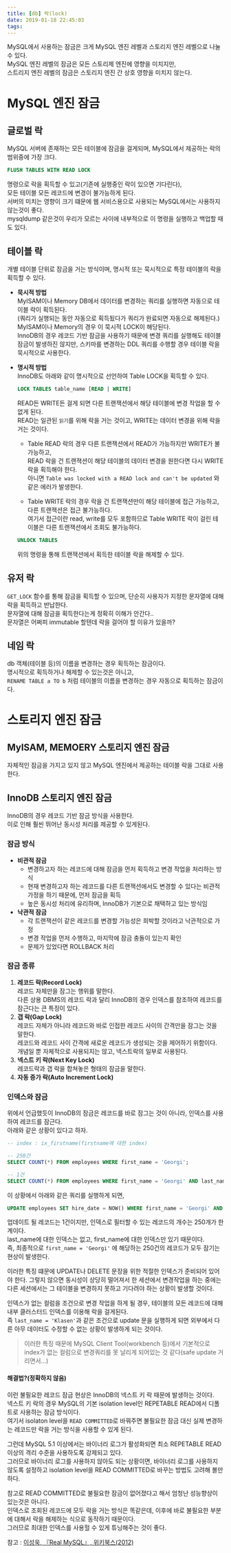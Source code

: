 ```yaml
---
title: [db] 락(lock)  
date: 2019-01-18 22:45:03
tags:
---
```


MySQL에서 사용하는 잠금은 크게 MySQL 엔진 레벨과 스토리지 엔진 레벨으로 나눌 수 있다.  
MySQL 엔진 레벨의 잠금은 모든 스토리제 엔진에 영향을 미치지만,  
스트리지 엔진 레벨의 잠금은 스토리지 엔진 간 상호 영향을 미치지 않는다.  

# MySQL 엔진 잠금
## 글로벌 락  
MySQL 서버에 존재하는 모든 테이블에 잠금을 걸게되며, MySQL에서 제공하는 락의 범위중에 가장 크다.  

```sql
FLUSH TABLES WITH READ LOCK
```

명령으로 락을 획득할 수 있고(기존에 실행중인 락이 있으면 기다린다),  
모든 테이블 모든 레코드에 변경이 불가능하게 된다.  
서버의 미치는 영향이 크기 떄문에 웹 서비스용으로 사용되는 MySQL에서는 사용하지 않는것이 좋다.  
mysqldump 같은것이 우리가 모르는 사이에 내부적으로 이 명령을 실행하고 백업할 때도 있다.  

## 테이블 락  
개별 테이블 단위로 잠금을 거는 방식이며, 명시적 또는 묵시적으로 특정 테이블의 락을 획득할 수 있다.  
- **묵시적 방법**  
    MyISAM이나 Memory DB에서 데이터를 변경하는 쿼리를 실행하면 자동으로 테이블 락이 획득된다.  
    (쿼리가 실행되는 동안 자동으로 획득됬다가 쿼리가 완료되면 자동으로 해제된다.)  
    MyISAM이나 Memory의 경우 이 묵시적 LOCK이 해당된다.  
    InnoDB의 경우 레코드 기반 잠금을 사용하기 때문에 변경 쿼리를 실행해도 테이블 잠금이 발생하진 않지만, 스키마를 변경하는 DDL 쿼리를 수행할 경우 테이블 락을 묵시적으로 사용한다.  
- **명시적 방법**  
    InnoDB도 아래와 같이 명시적으로 선언하여 Table LOCK을 획득할 수 있다.  

    ```sql
    LOCK TABLES table_name [READ | WRITE]
    ```
    
    READ든 WRITE든 걸게 되면 다른 트랜잭션에서 해당 테이블에 변경 작업을 할 수 없게 된다.  
    READ는 일관된 `읽기`를 위해 락을 거는 것이고, WRITE는 데이터 변경을 위해 락을 거는 것이다.  

    - Table READ 락의 경우 다른 트랜잭션에서 READ가 가능하지만 WRITE가 불가능하고,  
    READ 락을 건 트랜젹션이 해당 테이블의 데이터 변경을 원한다면 다시 WRITE 락을 획득해야 한다.  
    아니면 `Table was locked with a READ lock and can't be updated` 와 같은 에러가 발생한다.  

    - Table WRITE 락의 경우 락을 건 트랜잭션만이 해당 테이블에 접근 가능하고, 다른 트랜잭션은 접근 불가능하다.  
    여기서 접근이란 read, write를 모두 포함하므로 Table WRITE 락이 걸린 테이블은 다른 트랜잭션에서 조회도 불가능하다.  

    ```sql
    UNLOCK TABLES
    ```

    위의 명령을 통해 트랜잭션에서 획득한 테이블 락을 해제할 수 있다.  

## 유저 락  
`GET_LOCK` 함수를 통해 잠금을 획득할 수 있으며, 단순히 사용자가 지정한 문자열에 대해 락을 획득하고 반납한다.  
문자열에 대해 잠금을 획득한다는게 정확히 이해가 안간다..  
문자열은 어쩌피 immutable 할텐데 락을 걸어야 할 이유가 있을까?  

## 네임 락  
db 객체(테이블 등)의 이름을 변경하는 경우 획득하는 잠금이다.  
명시적으로 획득하거나 해제할 수 있는것은 아니고,  
`RENAME TABLE a TO b` 처럼 테이블의 이름을 변경하는 경우 자동으로 획득하는 잠금이다.  

# 스토리지 엔진 잠금  
## MyISAM, MEMOERY 스토리지 엔진 잠금  
자체적인 잠금을 가지고 있지 않고 MySQL 엔진에서 제공하는 테이블 락을 그대로 사용한다.  

## InnoDB 스토리지 엔진 잠금  
InnoDB의 경우 레코드 기반 잠금 방식을 사용한다.  
이로 인해 훨씬 뛰어난 동시성 처리를 제공할 수 있게된다.  

### 잠금 방식  
- **비관적 잠금**  
    - 변경하고자 하는 레코드에 대해 잠금을 먼저 획득하고 변경 작업을 처리하는 방식  
    - 현재 변경하고자 하는 레코드를 다른 트랜잭션에서도 변경할 수 있다는 비관적 가정을 하기 때문에, 먼저 잠금을 획득  
    - 높은 동시성 처리에 유리하며, InnoDB가 기본으로 채택하고 있는 방식임  
- **낙관적 잠금**  
    - 각 트랜잭션이 같은 레코드를 변경할 가능성은 희박할 것이라고 낙관적으로 가정 
    - 변경 작업을 먼저 수행하고, 마지막에 잠금 충돌이 있는지 확인  
    - 문제가 있었다면 ROLLBACK 처리  

### 잠금 종류  
1. **레코드 락(Record Lock)**  
레코드 자체만을 잠그는 행위를 말한다.  
다른 상용 DBMS의 레코드 락과 달리 InnoDB의 경우 인덱스를 참조하여 레코드를 잠근다는 큰 특징이 있다.  
2. **갭 락(Gap Lock)**  
레코드 자체가 아니라 레코드와 바로 인접한 레코드 사이의 간격만을 잠그는 것을 말한다.  
레코드와 레코드 사이 간격에 새로운 레코드가 생성되는 것을 제어하기 위함이다.  
개념일 뿐 자체적으로 사용되지는 않고, 넥스트락의 일부로 사용된다.  
3. **넥스트 키 락(Next Key Lock)**  
레코드락과 갭 락을 합쳐놓은 형태의 잠금을 말한다.  
4. **자동 증가 락(Auto Increment Lock)**  

### 인덱스와 잠금  
위에서 언급했듯이 InnoDB의 잠금은 레코드를 바로 잠그는 것이 아니라, 인덱스를 사용하여 레코드를 잠근다.  
아래와 같은 상황이 있다고 하자.  

```sql
-- index : ix_firstname(firstname에 대한 index)  

-- 250건
SELECT COUNT(*) FROM employees WHERE first_name = 'Georgi';

-- 1건  
SELECT COUNT(*) FROM employees WHERE first_name = 'Georgi' AND last_name = 'Klasen';
```

이 상황에서 아래와 같은 쿼리를 실행하게 되면,  

```sql
UPDATE employees SET hire_date = NOW() WHERE first_name = 'Georgi' AND last_name = 'Klasen';
```

업데이트 될 레코드는 1건이지만, 인덱스로 필터할 수 있는 레코드의 개수는 250개가 한계이다.  
last_name에 대한 인덱스는 없고, first_name에 대한 인덱스만 있기 때문이다.  
즉, 최종적으로 `first_name = 'Georgi'` 에 해당하는 250건의 레코드가 모두 잠기는 현상이 발생한다.  

이러한 특징 떄문에 UPDATE나 DELETE 문장을 위한 적절한 인덱스가 준비되어 있어야 한다. 그렇지 않으면 동시성이 상당히 떨어져서 한 세션에서 변경작업을 하는 중에는 다른 세션에서는 그 테이블을 변경하지 못하고 기다려야 하는 상황이 발생할 것이다.  

인덱스가 없는 컬럼을 조건으로 변경 작업을 하게 될 경우, 테이블의 모든 레코드에 대해 내부 클러스터드 인덱스를 이용해 락을 걸게된다.  
즉 `last_name = 'Klasen'`과 같은 조건으로 update 문을 실행하게 되면 외부에서 다른 아무 데이터도 수정할 수 없는 상황이 발생하게 되는 것이다.  
> 이러한 특징 때문에 MySQL Client Tool(workbench 등)에서 기본적으로 index가 없는 컬럼으로 변경쿼리를 못 날리게 되어있는 것 같다(safe update 거리면서...)  

#### 해결법?(정확하지 않음)  
이런 불필요한 레코드 잠금 현상은 InnoDB의 넥스트 키 락 때문에 발생하는 것이다.  
넥스트 키 락의 경우 MySQL의 기본 isolation level인 REPETABLE READ에서 디폴트로 사용하는 잠금 방식이다.  
여기서 isolaton level을 `READ COMMITTED`로 바꿔주면 불필요한 잠금 대신 실제 변경하는 레코드만 락을 거는 방식을 사용할 수 있게 된다.  

그런데 MySQL 5.1 이상에서는 바이너리 로그가 활성화되면 최소 REPETABLE READ 이상의 격리 수준을 사용하도록 강제되고 있다.  
그러므로 바이너리 로그를 사용하지 않아도 되는 상황이면, 바이너리 로그를 사용하지 않도록 설정하고 isolation level을 READ COMMITTED로 바꾸는 방법도 고려해 볼만하다.  

참고로 READ COMMITTED로 불필요한 잠금이 없어졌다고 해서 엄청난 성능향상이 있는것은 아니다.  
인덱스로 조회된 레코드에 모두 락을 거는 방식은 똑같은데, 이후에 바로 불필요한 부분에 대해서 락을 해제하는 식으로 동작하기 때문이다.  
그러므로 최대한 인덱스를 사용헐 수 있게 튜닝해주는 것이 좋다.  

참고 : [이성욱, 『Real MySQL』, 위키북스(2012)](http://www.kyobobook.co.kr/product/detailViewKor.laf?ejkGb=KOR&mallGb=KOR&barcode=9788992939003&orderClick=LEA&Kc=)


<!-- more -->
